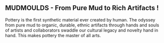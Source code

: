 ## MUDMOULDS - From Pure Mud to Rich Artifacts !

Pottery is the first synthetic material ever created by human. The
odyssey from pure mud to organic, durable, ethnic artifacts through hands and souls of artists and collaborators swaddle our cultural legacy and novelty hand in hand. This makes pottery the master of all arts.
